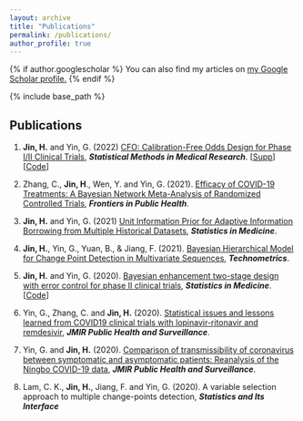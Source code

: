 ```yaml
---
layout: archive
title: "Publications"
permalink: /publications/
author_profile: true
---
```


{% if author.googlescholar %}
  You can also find my articles on <u><a href="{{author.googlescholar}}">my Google Scholar profile</a>.</u>
{% endif %}

{% include base_path %}


<!--
## **Manuscripts**
-->



## **Publications**

1. **Jin, H.** and Yin, G. (2022)
[CFO: Calibration-Free Odds Design for Phase I/II Clinical Trials](http://jinhuaqing.github.io/files/CFO.pdf), ***Statistical Methods in Medical Research***. [[Supp](http://jinhuaqing.github.io/files/CFO-supp.pdf)] [[Code](https://github.com/JINhuaqing/CFO)]

1. Zhang, C., **Jin, H**., Wen, Y. and Yin, G. (2021). 
[Efficacy of COVID-19 Treatments: A Bayesian Network Meta-Analysis of Randomized Controlled Trials](http://jinhuaqing.github.io/files/UIP.pdf), 
***Frontiers in Public Health***.

3. **Jin, H.** and Yin, G. (2021) 
[Unit Information Prior for Adaptive Information Borrowing from Multiple Historical Datasets](http://jinhuaqing.github.io/files/UIP.pdf),
***Statistics in Medicine***.

4.  **Jin, H.**, Yin, G., Yuan, B., & Jiang, F. (2021). 
[Bayesian Hierarchical Model for Change Point Detection in Multivariate Sequences](http://jinhuaqing.github.io/files/mulseq-tech-final-both.pdf),
***Technometrics***.


6.  **Jin, H.** and Yin, G.  (2020). 
[Bayesian enhancement two-stage design with error control for
phase II clinical trials](http://jinhuaqing.github.io/files/BETEC.pdf), 
***Statistics in Medicine***. [[Code](https://github.com/JINhuaqing/BETEC)]

1. Yin, G., Zhang, C. and **Jin, H.** (2020). 
[Statistical issues and lessons learned from COVID19 clinical trials with lopinavir-ritonavir and remdesivir](https://publichealth.jmir.org/2020/3/e19538/),
***JMIR Public Health and Surveillance***.


1. Yin, G. and **Jin, H.** (2020). 
[Comparison of transmissibility of coronavirus between symptomatic
and asymptomatic patients: Reanalysis of the Ningbo COVID-19 data](https://www.ncbi.nlm.nih.gov/pmc/articles/PMC7257483/),
***JMIR Public Health and Surveillance***.

1. Lam, C. K., **Jin, H.**, Jiang, F. and Yin, G. (2020). 
A variable selection approach to multiple change-points detection,
***Statistics and Its Interface***
  